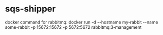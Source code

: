 # sqs-shipper

docker command for rabbitmq:
docker run -d --hostname my-rabbit --name some-rabbit -p 15672:15672 -p 5672:5672 rabbitmq:3-management
